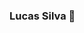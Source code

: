### Lucas Silva 👋

<!--
**By-Lucas/By-Lucas** is a ✨ _special_ ✨ repository because its `README.md` (this file) appears on your GitHub profile.

Here are some ideas to get you started:

- 🔭 I’m currently working on  técnico de Call Center.
- 🌱 Atualmente com conhecimento básico em , Sqlite, Mysql, Python, HTML5, Flask, conexão co Azure, Cloud.
- 👯 Procuro uma oportunidade para fornecer meus conhecimentos no desempenho dos seus serviços.
- Contatos Whatsapp 74981199190 E-mail tekertudo@gmail.com
-->
